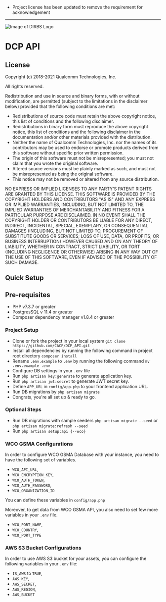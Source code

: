 * Project license has been updated to remove the requirement for acknowledgement
---

![Image of DIRBS Logo](https://avatars0.githubusercontent.com/u/42587891?s=100&v=4)

# DCP API
## License
Copyright (c) 2018-2021 Qualcomm Technologies, Inc.

All rights reserved.

Redistribution and use in source and binary forms, with or without modification, are permitted (subject to the limitations in the disclaimer below) provided that the following conditions are met:

* Redistributions of source code must retain the above copyright notice, this list of conditions and the following disclaimer.
* Redistributions in binary form must reproduce the above copyright notice, this list of conditions and the following disclaimer in the documentation and/or other materials provided with the distribution.
* Neither the name of Qualcomm Technologies, Inc. nor the names of its contributors may be used to endorse or promote products derived from this software without specific prior written permission.
* The origin of this software must not be misrepresented; you must not claim that you wrote the original software.
* Altered source versions must be plainly marked as such, and must not be misrepresented as being the original software.
* This notice may not be removed or altered from any source distribution.

NO EXPRESS OR IMPLIED LICENSES TO ANY PARTY'S PATENT RIGHTS ARE GRANTED BY THIS LICENSE. THIS SOFTWARE IS PROVIDED BY THE COPYRIGHT HOLDERS AND CONTRIBUTORS "AS IS" AND ANY EXPRESS OR IMPLIED WARRANTIES, INCLUDING, BUT NOT LIMITED TO, THE IMPLIED WARRANTIES OF MERCHANTABILITY AND FITNESS FOR A PARTICULAR PURPOSE ARE DISCLAIMED. IN NO EVENT SHALL THE COPYRIGHT HOLDER OR CONTRIBUTORS BE LIABLE FOR ANY DIRECT, INDIRECT, INCIDENTAL, SPECIAL, EXEMPLARY, OR CONSEQUENTIAL DAMAGES (INCLUDING, BUT NOT LIMITED TO, PROCUREMENT OF SUBSTITUTE GOODS OR SERVICES; LOSS OF USE, DATA, OR PROFITS; OR BUSINESS INTERRUPTION) HOWEVER CAUSED AND ON ANY THEORY OF LIABILITY, WHETHER IN CONTRACT, STRICT LIABILITY, OR TORT (INCLUDING NEGLIGENCE OR OTHERWISE) ARISING IN ANY WAY OUT OF THE USE OF THIS SOFTWARE, EVEN IF ADVISED OF THE POSSIBILITY OF SUCH DAMAGE.


## Quick Setup

## Pre-requisites
- PHP v7.3.7 or greater
- PostgresSQL v 11.4 or greater
- Composer dependency manager v1.8.4 or greater

### Project Setup
- Clone or fork the project in your local system `git clone https://github.com/CACF/DCP_API.git`
- Install all dependencies by running the following command in project root directory
`composer install`
- Rename `.env.example` to `.env`  by running the following command
`mv .env.example .env`
- Configure DB settings in your `.env` file
- Run `php artisan key:generate` to generate application key.
- Run `php artisan jwt:secret` to generate JWT secret key.
- Define `APP_URL` in `config/app.php` to your frontend application URL.
- Run DB migrations by `php artisan migrate`
- Congrats, you're all set up & ready to go.

### Optional Steps
- Run DB migrations with sample seeders `php artisan migrate --seed` or `php artisan migrate:refresh --seed`
- Run `php artisan setup:api {--wco}`

### WCO GSMA Configurations
In order to configure WCO GSMA Database with your instance, you need to have the following set of variables.
- `WCO_API_URL`,
- `WCO_ENCRYPTION_KEY`,
- `WCO_AUTH_TOKEN`,
- `WCO_AUTH_PASSWORD`,
- `WCO_ORGANIZATION_ID`

You can define these variables in `config/app.php`

Moreover, to get data from WCO GSMA API, you also need to set few more variables in your `.env` file.

- `WCO_PORT_NAME`,
- `WCO_COUNTRY`,
- `WCO_PORT_TYPE` 

### AWS S3 Bucket Configurations

In order to use AWS S3 bucket for your assets, you can configure the following variables  in your `.env` file:
- `IS_AWS` to `TRUE`,
- `AWS_KEY`,
- `AWS_SECRET`,
- `AWS_REGION`,
- `AWS_BUCKET`




